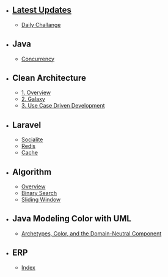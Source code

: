 - ## [Latest Updates](./updates)
    - [Daily Challange](./algorithm/daily)
- ## Java
    - [Concurrency](./java/concurrency)
- ## Clean Architecture
    - [1. Overview](./cleanArchitecture/overview)
    - [2. Galaxy](./cleanArchitecture/galaxy)
    - [3. Use Case Driven Development](./cleanArchitecture/useCaseDriven)
- ## Laravel
    - [Socialite](./laravel/socialite)
    - [Redis](./laravel/redis)
    - [Cache](./laravel/cache)
- ## Algorithm
    - [Overview](./algorithm/overview)
    - [Binary Search](./algorithm/binarySearch)
    - [Sliding Window](./algorithm/slidingWindow)
    
- ## Java Modeling Color with UML
    - [Archetypes, Color, and the Domain-Neutral Component](./javaModelingColorWithUml/1)
    
- ## ERP
    - [Index](./erp/index)